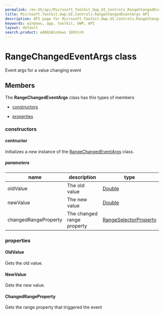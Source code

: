 ```yaml
---
permalink: /en-US/api/Microsoft_Toolkit_Uwp_UI_Controls_RangeChangedEventArgs.htm
title: Microsoft.Toolkit.Uwp.UI.Controls.RangeChangedEventArgs API 
description: API page for Microsoft.Toolkit.Uwp.UI.Controls.RangeChangedEventArgs
keywords: windows, app, toolkit, UWP, API
layout: default
search.product: eADQiWindows 10XVcnh
---
```



# RangeChangedEventArgs class

Event args for a value changing event

## Members

The **RangeChangedEventArgs** class has this types of members

* [constructors](#constructors)

* [properties](#properties)

### constructors

#### contructor

Initializes a new instance of the [RangeChangedEventArgs](Microsoft_Toolkit_Uwp_UI_Controls_RangeChangedEventArgs.htm) class.

##### parameters



| name | description | type || --- | --- | --- || oldValue | The old value | [Double](https://msdn.microsoft.com/library/windows/apps/System.Double) || newValue | The new value | [Double](https://msdn.microsoft.com/library/windows/apps/System.Double) || changedRangeProperty | The changed range property | [RangeSelectorProperty](Microsoft_Toolkit_Uwp_UI_Controls_RangeSelectorProperty.htm) |


### properties

#### OldValue

Gets the old value.



#### NewValue

Gets the new value.



#### ChangedRangeProperty

Gets the range property that triggered the event


